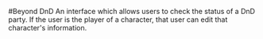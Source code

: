 #Beyond DnD
An interface which allows users to check the status of a DnD party. If the user is the player of a character, that user can edit that character's information. 
